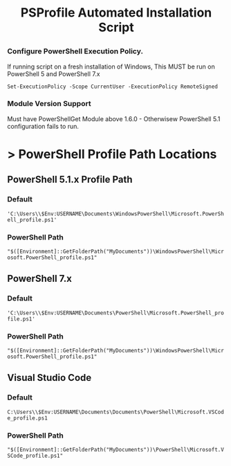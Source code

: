# <p align="center"> PSProfile Automated Installation Script<P>

### Configure PowerShell Execution Policy.
If running script on a fresh installation of Windows, This MUST be run on PowerShell 5 and PowerShell 7.x

```Set-ExecutionPolicy -Scope CurrentUser -ExecutionPolicy RemoteSigned```

### Module Version Support
Must have PowerShellGet Module above 1.6.0 - Otherwisew PowerShell 5.1 configuration fails to run.

# > PowerShell Profile Path Locations
## PowerShell 5.1.x Profile Path 
### Default 
```'C:\Users\\$Env:USERNAME\Documents\WindowsPowerShell\Microsoft.PowerShell_profile.ps1'```

### PowerShell Path
```"$([Environment]::GetFolderPath("MyDocuments"))\WindowsPowerShell\Microsoft.PowerShell_profile.ps1"```

##  PowerShell 7.x 
### Default 
```'C:\Users\\$Env:USERNAME\Documents\PowerShell\Microsoft.PowerShell_profile.ps1'```

### PowerShell Path
```"$([Environment]::GetFolderPath("MyDocuments"))\WindowsPowerShell\Microsoft.PowerShell_profile.ps1"```

## Visual Studio Code
### Default 
```C:\Users\\$Env:USERNAME\Documents\Documents\PowerShell\Microsoft.VSCode_profile.ps1```

### PowerShell Path
```"$([Environment]::GetFolderPath("MyDocuments"))\PowerShell\Microsoft.VSCode_profile.ps1"```
